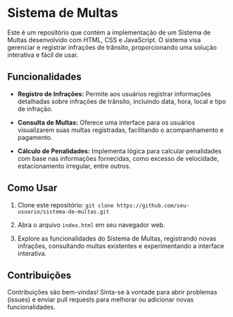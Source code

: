 # Sistema de Multas

Este é um repositório que contém a implementação de um Sistema de Multas desenvolvido com HTML, CSS e JavaScript. O sistema visa gerenciar e registrar infrações de trânsito, proporcionando uma solução interativa e fácil de usar.

## Funcionalidades

- **Registro de Infrações:** Permite aos usuários registrar informações detalhadas sobre infrações de trânsito, incluindo data, hora, local e tipo de infração.

- **Consulta de Multas:** Oferece uma interface para os usuários visualizarem suas multas registradas, facilitando o acompanhamento e pagamento.

- **Cálculo de Penalidades:** Implementa lógica para calcular penalidades com base nas informações fornecidas, como excesso de velocidade, estacionamento irregular, entre outros.

## Como Usar

1. Clone este repositório: `git clone https://github.com/seu-usuario/sistema-de-multas.git`

2. Abra o arquivo `index.html` em seu navegador web.

3. Explore as funcionalidades do Sistema de Multas, registrando novas infrações, consultando multas existentes e experimentando a interface interativa.

## Contribuições

Contribuições são bem-vindas! Sinta-se à vontade para abrir problemas (issues) e enviar pull requests para melhorar ou adicionar novas funcionalidades.
